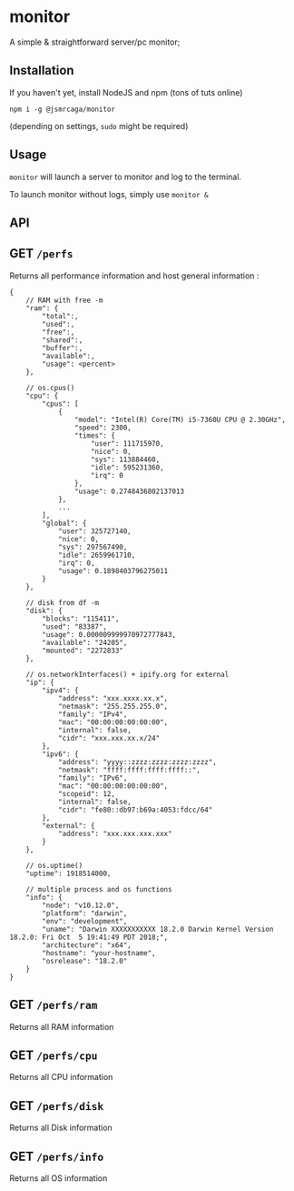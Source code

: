 # monitor
A simple & straightforward server/pc monitor;

## Installation
If you haven't yet, install NodeJS and npm (tons of tuts online)

`npm i -g @jsmrcaga/monitor`

(depending on settings, `sudo` might be required)

## Usage
`monitor` will launch a server to monitor and log to the terminal.

To launch monitor without logs, simply use `monitor &`

## API

## GET `/perfs`
Returns all performance information and host general information :

```
{
	// RAM with free -m
	"ram": {
		"total":,
		"used":,
		"free":,
		"shared":,
		"buffer":,
		"available":,
		"usage": <percent>
	},

	// os.cpus()
	"cpu": {
		"cpus": [
			{
				"model": "Intel(R) Core(TM) i5-7360U CPU @ 2.30GHz",
				"speed": 2300,
				"times": {
					"user": 111715970,
					"nice": 0,
					"sys": 113884460,
					"idle": 595231360,
					"irq": 0
				},
				"usage": 0.2748436802137013
			},
			...
		],
		"global": {
			"user": 325727140,
			"nice": 0,
			"sys": 297567490,
			"idle": 2659961710,
			"irq": 0,
			"usage": 0.1898403796275011
		}
	},

	// disk from df -m
	"disk": {
		"blocks": "115411",
		"used": "83387",
		"usage": 0.000009999970972777843,
		"available": "24205",
		"mounted": "2272833"
	},

	// os.networkInterfaces() + ipify.org for external
	"ip": {
		"ipv4": {
			"address": "xxx.xxxx.xx.x",
			"netmask": "255.255.255.0",
			"family": "IPv4",
			"mac": "00:00:00:00:00:00",
			"internal": false,
			"cidr": "xxx.xxx.xx.x/24"
		},
		"ipv6": {
			"address": "yyyy::zzzz:zzzz:zzzz:zzzz",
			"netmask": "ffff:ffff:ffff:ffff::",
			"family": "IPv6",
			"mac": "00:00:00:00:00:00",
			"scopeid": 12,
			"internal": false,
			"cidr": "fe80::db97:b69a:4053:fdcc/64"
		},
		"external": {
			"address": "xxx.xxx.xxx.xxx"
		}
	},

	// os.uptime()
	"uptime": 1918514000,

	// multiple process and os functions
	"info": {
		"node": "v10.12.0",
		"platform": "darwin",
		"env": "development",
		"uname": "Darwin XXXXXXXXXXX 18.2.0 Darwin Kernel Version 18.2.0: Fri Oct  5 19:41:49 PDT 2018;",
		"architecture": "x64",
		"hostname": "your-hostname",
		"osrelease": "18.2.0"
	}
}
```

## GET `/perfs/ram`
Returns all RAM information

## GET `/perfs/cpu`
Returns all CPU information

## GET `/perfs/disk`
Returns all Disk information

## GET `/perfs/info`
Returns all OS information
